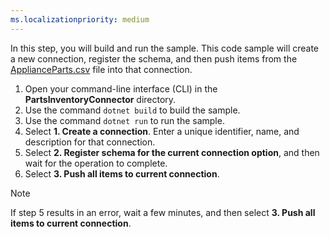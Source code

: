 ```yaml
---
ms.localizationpriority: medium
---
```


<!-- markdownlint-disable MD002 MD025 MD041 -->

In this step, you will build and run the sample. This code sample will create a new connection, register the schema, and then push items from the [ApplianceParts.csv](https://github.com/microsoftgraph/msgraph-search-connector-sample/blob/main/PartsInventoryConnector/ApplianceParts.csv) file into that connection.

1. Open your command-line interface (CLI) in the **PartsInventoryConnector** directory.
2. Use the command `dotnet build` to build the sample.
3. Use the command `dotnet run` to run the sample.
4. Select **1. Create a connection**. Enter a unique identifier, name, and description for that connection.
5. Select **2. Register schema for the current connection option**, and then wait for the operation to complete.
6. Select **3. Push all items to current connection**.

  > [!NOTE]
  > If step 5 results in an error, wait a few minutes, and then select **3. Push all items to current connection**.
